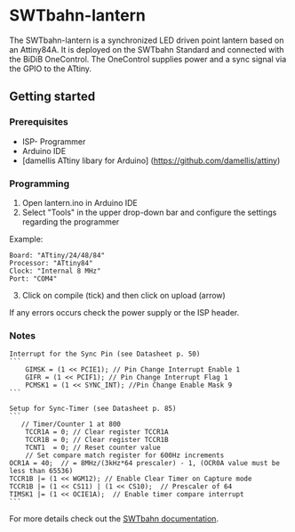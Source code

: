 # SWTbahn-lantern

The SWTbahn-lantern is a synchronized LED driven point lantern based on an Attiny84A.
It is deployed on the SWTbahn Standard and connected with the BiDiB OneControl.
The OneControl supplies power and a sync signal via the GPIO to the ATtiny.


## Getting started


### Prerequisites

  - ISP- Programmer
  - Arduino IDE
  - [damellis ATtiny libary for Arduino] (https://github.com/damellis/attiny)

### Programming

  1. Open lantern.ino in Arduino IDE
  2. Select "Tools" in the upper drop-down bar and configure the settings regarding the programmer

  Example:

  ```
  Board: "ATtiny/24/48/84"
  Processor: "ATtiny84"
  Clock: "Internal 8 MHz"
  Port: "COM4"
  ```

  3. Click on compile (tick) and then click on upload (arrow)

If any errors occurs check the power supply or the ISP header.

### Notes

	Interrupt for the Sync Pin (see Datasheet p. 50)
	```
	    GIMSK = (1 << PCIE1); // Pin Change Interrupt Enable 1
		GIFR = (1 << PCIF1); // Pin Change Interrupt Flag 1
		PCMSK1 = (1 << SYNC_INT); //Pin Change Enable Mask 9
	```

	Setup for Sync-Timer (see Datasheet p. 85)
	```
	   // Timer/Counter 1 at 800
		TCCR1A = 0; // Clear register TCCR1A
		TCCR1B = 0; // Clear register TCCR1B
		TCNT1  = 0; // Reset counter value
		// Set compare match register for 600Hz increments
    OCR1A = 40;  // = 8MHz/(3kHz*64 prescaler) - 1, (OCR0A value must be less than 65536)
    TCCR1B |= (1 << WGM12); // Enable Clear Timer on Capture mode
    TCCR1B |= (1 << CS11) | (1 << CS10);  // Prescaler of 64
    TIMSK1 |= (1 << OCIE1A);  // Enable timer compare interrupt
	```

For more details check out the [SWTbahn documentation](https://vc.uni-bamberg.de/moodle/course/view.php?id=26901 "SWTbahn").
